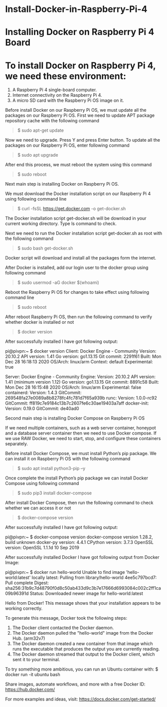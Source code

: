 # Install-Docker-in-Raspberry-Pi-4

# Installing Docker on Raspberry Pi 4 Board

# To install Docker on Raspberry Pi 4, we need these environment:

  1) A Raspberry Pi 4 single-board computer.
  2) Internet connectivity on the Raspberry Pi 4.
  3) A micro SD card with the Raspberry Pi OS image on it.

Before install Docker on our Raspberry Pi OS, we must update all the packages on our Raspberry Pi OS. 
First we need to update APT package repository cache with the following command

>	$ sudo apt-get update

Now we need to upgrade. Press Y and press Enter button. To update all the packages on our Raspberry Pi OS, enter following command

>	$ sudo apt upgrade

After end this process, we must reboot the system using this command

>	$ sudo reboot

Next main step is installing Docker on Raspberry Pi OS. 

We must download the Docker installation script on our Raspberry Pi 4 using following command line

>	$ curl -fsSL https://get.docker.com -o get-docker.sh

The Docker installation script get-docker.sh will be download in your current working directory. Type ls command to check.

Next we need to run the Docker installation script get-docker.sh as root with the following command

>	$ sudo bash get-docker.sh

Docker script will download and install all the packages form the internet.

After Docker is installed, add our login user to the docker group using following command

>	$ sudo usermod -aG docker $(whoami)

Reboot the Raspberry Pi OS for changes to take effect using following command line

>	$ sudo reboot

After reboot Raspberry Pi OS, then run the following command to verify whether docker is installed or not

>	$ docker version

After successfully installed I have got following output:

pi@pivpn:~ $ docker version 
Client: Docker Engine - Community
 Version:           20.10.2
 API version:       1.41
 Go version:        go1.13.15
 Git commit:        2291f61
 Built:             Mon Dec 28 16:18:13 2020
 OS/Arch:           linux/arm
 Context:           default
 Experimental:      true

Server: Docker Engine - Community
 Engine:
  Version:          20.10.2
  API version:      1.41 (minimum version 1.12)
  Go version:       go1.13.15
  Git commit:       8891c58
  Built:            Mon Dec 28 16:15:48 2020
  OS/Arch:          linux/arm
  Experimental:     false
 containerd:
  Version:          1.4.3
  GitCommit:        269548fa27e0089a8b8278fc4fc781d7f65a939b
 runc:
  Version:          1.0.0-rc92
  GitCommit:        ff819c7e9184c13b7c2607fe6c30ae19403a7aff
 docker-init:
  Version:          0.19.0
  GitCommit:        de40ad0

Second main step is installing Docker Compose on Raspberry Pi OS

If we need multiple containers, such as a web server container, honeypot and a database server container then we need to use Docker compose.
If we use RAW Docker, we need to start, stop, and configure these containers separately.

Before install Docker Compose, we must install Python’s pip package. We can install it on Raspberry Pi OS with the following command

>	$ sudo apt install python3-pip –y

Once complete the install Python’s pip package we can install Docker Compose using following command

>	$ sudo pip3 install docker-compose

After install Docker Compose, then run the following command to check whether we can access it or not

>	$ docker-compose version

After successfully installed I have got following output:

pi@pivpn:~ $ docker-compose version
docker-compose version 1.28.2, build unknown
docker-py version: 4.4.1
CPython version: 3.7.3
OpenSSL version: OpenSSL 1.1.1d  10 Sep 2019

After successfully installed Docker I have got following output from Docker Image:

pi@pivpn:~ $ docker run hello-world
Unable to find image 'hello-world:latest' locally
latest: Pulling from library/hello-world
4ee5c797bcd7: Pull complete 
Digest: sha256:31b9c7d48790f0d8c50ab433d9c3b7e17666d6993084c002c2ff1ca09b96391d
Status: Downloaded newer image for hello-world:latest

Hello from Docker!
This message shows that your installation appears to be working correctly.

To generate this message, Docker took the following steps:
 1. The Docker client contacted the Docker daemon.
 2. The Docker daemon pulled the "hello-world" image from the Docker Hub.
    (arm32v7)
 3. The Docker daemon created a new container from that image which runs the
    executable that produces the output you are currently reading.
 4. The Docker daemon streamed that output to the Docker client, which sent it
    to your terminal.

To try something more ambitious, you can run an Ubuntu container with:
 $ docker run -it ubuntu bash

Share images, automate workflows, and more with a free Docker ID:
 https://hub.docker.com/

For more examples and ideas, visit:
 https://docs.docker.com/get-started/
